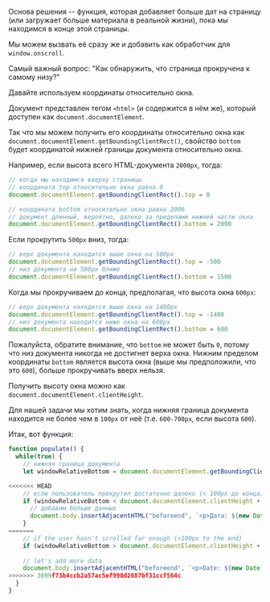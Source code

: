 Основа решения -- функция, которая добавляет больше дат на страницу (или загружает больше материала в реальной жизни), пока мы находимся в конце этой страницы.

Мы можем вызвать её сразу же и добавить как обработчик для `window.onscroll`.

Самый важный вопрос: "Как обнаружить, что страница прокручена к самому низу?"

Давайте используем координаты относительно окна.

Документ представлен тегом `<html>` (и содержится в нём же), который доступен как `document.documentElement`.

Так что мы можем получить его координаты относительно окна как `document.documentElement.getBoundingClientRect()`, свойство `bottom` будет координатой нижней границы документа относительно окна.

Например, если высота всего HTML-документа `2000px`, тогда:

```js
// когда мы находимся вверху страницы
// координата top относительно окна равна 0
document.documentElement.getBoundingClientRect().top = 0

// координата bottom относительно окна равна 2000
// документ длинный, вероятно, далеко за пределами нижней части окна
document.documentElement.getBoundingClientRect().bottom = 2000
```

Если прокрутить `500px` вниз, тогда:

```js
// верх документа находится выше окна на 500px
document.documentElement.getBoundingClientRect().top = -500
// низ документа на 500px ближе
document.documentElement.getBoundingClientRect().bottom = 1500
```

Когда мы прокручиваем до конца, предполагая, что высота окна `600px`:


```js
// верх документа находится выше окна на 1400px
document.documentElement.getBoundingClientRect().top = -1400
// низ документа находится ниже окна на 600px
document.documentElement.getBoundingClientRect().bottom = 600
```

Пожалуйста, обратите внимание, что `bottom` не может быть `0`, потому что низ документа никогда не достигнет верха окна. Нижним пределом координаты `bottom` является высота окна (выше мы предположили, что это `600`), больше прокручивать вверх нельзя.

Получить высоту окна можно как `document.documentElement.clientHeight`.

Для нашей задачи мы хотим знать, когда нижняя граница документа находится не более чем в  `100px` от неё (т.е. `600-700px`, если высота `600`).

Итак, вот функция:

```js
function populate() {
  while(true) {
    // нижняя граница документа
    let windowRelativeBottom = document.documentElement.getBoundingClientRect().bottom;

<<<<<<< HEAD
    // если пользователь прокрутил достаточно далеко (< 100px до конца)
    if (windowRelativeBottom < document.documentElement.clientHeight + 100) {
      // добавим больше данных
      document.body.insertAdjacentHTML("beforeend", `<p>Дата: ${new Date()}</p>`);
    }
=======
    // if the user hasn't scrolled far enough (>100px to the end)
    if (windowRelativeBottom > document.documentElement.clientHeight + 100) break;
    
    // let's add more data
    document.body.insertAdjacentHTML("beforeend", `<p>Date: ${new Date()}</p>`);
>>>>>>> 3699f73b4ccb2a57ac5ef990d2687bf31ccf564c
  }
}
```
